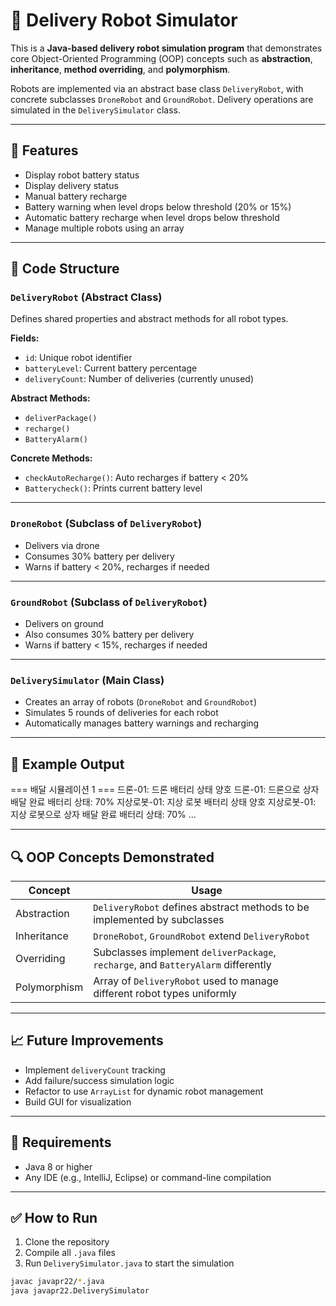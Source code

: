 # 🚚 Delivery Robot Simulator

This is a **Java-based delivery robot simulation program** that demonstrates core Object-Oriented Programming (OOP) concepts such as **abstraction**, **inheritance**, **method overriding**, and **polymorphism**.

Robots are implemented via an abstract base class `DeliveryRobot`, with concrete subclasses `DroneRobot` and `GroundRobot`. Delivery operations are simulated in the `DeliverySimulator` class.

---

## 📌 Features

- Display robot battery status
- Display delivery status
- Manual battery recharge
- Battery warning when level drops below threshold (20% or 15%)
- Automatic battery recharge when level drops below threshold
- Manage multiple robots using an array

---

## 🧱 Code Structure

### `DeliveryRobot` (Abstract Class)

Defines shared properties and abstract methods for all robot types.

**Fields:**
- `id`: Unique robot identifier
- `batteryLevel`: Current battery percentage
- `deliveryCount`: Number of deliveries (currently unused)

**Abstract Methods:**
- `deliverPackage()`
- `recharge()`
- `BatteryAlarm()`

**Concrete Methods:**
- `checkAutoRecharge()`: Auto recharges if battery < 20%
- `Batterycheck()`: Prints current battery level

---

### `DroneRobot` (Subclass of `DeliveryRobot`)

- Delivers via drone
- Consumes 30% battery per delivery
- Warns if battery < 20%, recharges if needed

---

### `GroundRobot` (Subclass of `DeliveryRobot`)

- Delivers on ground
- Also consumes 30% battery per delivery
- Warns if battery < 15%, recharges if needed

---

### `DeliverySimulator` (Main Class)

- Creates an array of robots (`DroneRobot` and `GroundRobot`)
- Simulates 5 rounds of deliveries for each robot
- Automatically manages battery warnings and recharging

---

## 🔄 Example Output
=== 배달 시뮬레이션 1 === 드론-01: 드론 배터리 상태 양호 드론-01: 드론으로 상자 배달 완료 배터리 상태: 70%
지상로봇-01: 지상 로봇 배터리 상태 양호 지상로봇-01: 지상 로봇으로 상자 배달 완료 배터리 상태: 70% ...


---

## 🔍 OOP Concepts Demonstrated

| Concept       | Usage                                                                 |
|---------------|------------------------------------------------------------------------|
| Abstraction   | `DeliveryRobot` defines abstract methods to be implemented by subclasses |
| Inheritance   | `DroneRobot`, `GroundRobot` extend `DeliveryRobot`                     |
| Overriding    | Subclasses implement `deliverPackage`, `recharge`, and `BatteryAlarm` differently |
| Polymorphism  | Array of `DeliveryRobot` used to manage different robot types uniformly |

---

## 📈 Future Improvements

- Implement `deliveryCount` tracking
- Add failure/success simulation logic
- Refactor to use `ArrayList` for dynamic robot management
- Build GUI for visualization

---

## 📎 Requirements

- Java 8 or higher
- Any IDE (e.g., IntelliJ, Eclipse) or command-line compilation

---

## ✅ How to Run

1. Clone the repository
2. Compile all `.java` files
3. Run `DeliverySimulator.java` to start the simulation

```bash
javac javapr22/*.java
java javapr22.DeliverySimulator
